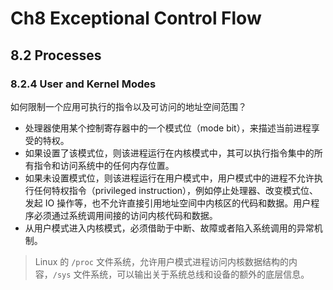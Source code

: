 # Ch8 Exceptional Control Flow

## 8.2 Processes

### 8.2.4 User and Kernel Modes

如何限制一个应用可执行的指令以及可访问的地址空间范围？

* 处理器使用某个控制寄存器中的一个模式位（mode bit），来描述当前进程享受的特权。
* 如果设置了该模式位，则该进程运行在内核模式中，其可以执行指令集中的所有指令和访问系统中的任何内存位置。
* 如果未设置模式位，则该进程运行在用户模式中，用户模式中的进程不允许执行任何特权指令（privileged instruction），例如停止处理器、改变模式位、发起 IO 操作等，也不允许直接引用地址空间中内核区的代码和数据。用户程序必须通过系统调用间接的访问内核代码和数据。
* 从用户模式进入内核模式，必须借助于中断、故障或者陷入系统调用的异常机制。

> Linux 的 `/proc` 文件系统，允许用户模式进程访问内核数据结构的内容，`/sys` 文件系统，可以输出关于系统总线和设备的额外的底层信息。